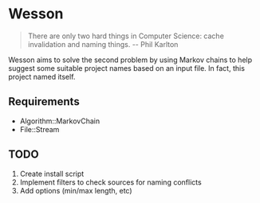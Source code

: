 # Wesson
> There are only two hard things in Computer Science: cache invalidation and naming things.
> -- Phil Karlton

Wesson aims to solve the second problem by using Markov chains to help suggest some
suitable project names based on an input file. In fact, this project named itself.

## Requirements
* Algorithm::MarkovChain
* File::Stream

## TODO
1. Create install script
2. Implement filters to check sources for naming conflicts
3. Add options (min/max length, etc)
